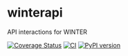 # winterapi
API interactions for WINTER

[![Coverage Status](https://coveralls.io/repos/github/winter-telescope/winterapi/badge.svg?branch=tests)](https://coveralls.io/github/winter-telescope/winterapi?branch=tests)
[![CI](https://github.com/winter-telescope/winterapi/workflows/continous_integration.yml/badge.svg)](https://github.com/winter-telescope/winterapi/workflows/continous_integration.yml)
[![PyPI version](https://badge.fury.io/py/winterapi.svg)](https://badge.fury.io/py/winterapi)
